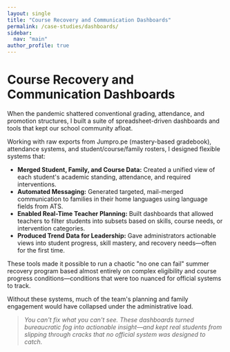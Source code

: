 ```yaml
---
layout: single
title: "Course Recovery and Communication Dashboards"
permalink: /case-studies/dashboards/
sidebar:
  nav: "main"
author_profile: true
---
```


# Course Recovery and Communication Dashboards

When the pandemic shattered conventional grading, attendance, and promotion structures, I built a suite of spreadsheet-driven dashboards and tools that kept our school community afloat.

Working with raw exports from Jumpro.pe (mastery-based gradebook), attendance systems, and student/course/family rosters, I designed flexible systems that:

- **Merged Student, Family, and Course Data:** Created a unified view of each student's academic standing, attendance, and required interventions.
- **Automated Messaging:** Generated targeted, mail-merged communication to families in their home languages using language fields from ATS.
- **Enabled Real-Time Teacher Planning:** Built dashboards that allowed teachers to filter students into subsets based on skills, course needs, or intervention categories.
- **Produced Trend Data for Leadership:** Gave administrators actionable views into student progress, skill mastery, and recovery needs—often for the first time.

These tools made it possible to run a chaotic "no one can fail" summer recovery program based almost entirely on complex eligibility and course progress conditions—conditions that were too nuanced for official systems to track.

Without these systems, much of the team's planning and family engagement would have collapsed under the administrative load.

> _You can't fix what you can't see. These dashboards turned bureaucratic fog into actionable insight—and kept real students from slipping through cracks that no official system was designed to catch._

